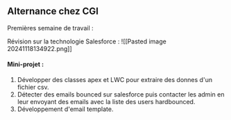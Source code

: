 
## Alternance chez CGI

Premières semaine de travail : 

Révision sur la technologie Salesforce : 
![[Pasted image 20241118134922.png]]


#### **Mini-projet :** 

1. Développer des classes apex et LWC pour extraire des donnes d'un fichier csv.
2. Détecter des emails bounced sur salesforce puis contacter les admin en leur envoyant des emails avec la liste des users hardbounced.
3. Développement d'email template.
